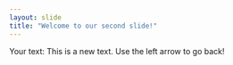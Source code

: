 ```yaml
---
layout: slide
title: "Welcome to our second slide!"
---
```

Your text: This is a new text.
Use the left arrow to go back!
